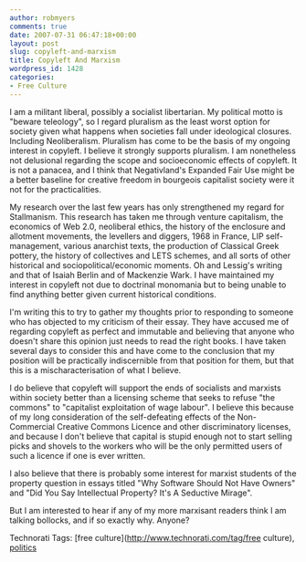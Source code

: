 ```yaml
---
author: robmyers
comments: true
date: 2007-07-31 06:47:18+00:00
layout: post
slug: copyleft-and-marxism
title: Copyleft And Marxism
wordpress_id: 1428
categories:
- Free Culture
---
```


I am a militant liberal, possibly a socialist libertarian. My political motto is "beware teleology", so I regard pluralism as the least worst option for society given what happens when societies fall under ideological closures. Including Neoliberalism. Pluralism has come to be the basis of my ongoing interest in copyleft. I believe it strongly supports pluralism. I am nonetheless not delusional regarding the scope and socioeconomic effects of copyleft. It is not a panacea, and I think that Negativland's Expanded Fair Use might be a better baseline for creative freedom in bourgeois capitalist society were it not for the practicalities.  
  
My research over the last few years has only strengthened my regard for Stallmanism. This research has taken me through venture capitalism, the economics of Web 2.0, neoliberal ethics, the history of the enclosure and allotment movements, the levellers and diggers, 1968 in France, LIP self-management, various anarchist texts, the production of Classical Greek pottery, the history of collectives and LETS schemes, and all sorts of other historical and sociopolitical/economic moments. Oh and Lessig's writing and that of Isaiah Berlin and of Mackenzie Wark. I have maintained my interest in copyleft not due to doctrinal monomania but to being unable to find anything better given current historical conditions.  
  
I'm writing this to try to gather my thoughts prior to responding to someone who has objected to my criticism of their essay. They have accused me of regarding copyleft as perfect and immutable and believing that anyone who doesn't share this opinion just needs to read the right books. I have taken several days to consider this and have come to the conclusion that my position will be practically indiscernible from that position for them, but that this is a mischaracterisation of what I believe.  
  
I do believe that copyleft will support the ends of socialists  and marxists within society better than a licensing scheme that seeks to refuse "the commons" to "capitalist exploitation of wage labour". I believe this because of my long consideration of the self-defeating effects of the Non-Commercial Creative Commons Licence and other discriminatory licenses, and because I don't believe that capital is stupid enough not to start selling picks and shovels to the workers who will be the only permitted users of such a licence if one is ever written.  
  
I also believe that there is probably some interest for marxist students of the property question in essays titled "Why Software Should Not Have Owners" and "Did You Say Intellectual Property? It's A Seductive Mirage".  
  
But I am interested to hear if any of my more marxisant readers think I am talking bollocks, and if so exactly why. Anyone?  


Technorati Tags: [free culture](http://www.technorati.com/tag/free culture), [politics](http://www.technorati.com/tag/politics)

  


